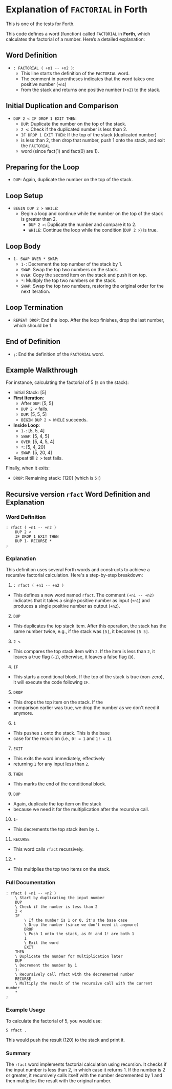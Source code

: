 # Explanation of `FACTORIAL` in Forth

This is one of the tests for Forth.

This code defines a word (function) called `FACTORIAL` in **Forth**, 
which calculates the factorial of a number. Here’s a detailed explanation:

## Word Definition

- `: FACTORIAL ( +n1 -- +n2 )`:
    - This line starts the definition of the `FACTORIAL` word.
    - The comment in parentheses indicates that the word takes one positive number (`+n1`) 
    - from the stack and returns one positive number (`+n2`) to the stack.

## Initial Duplication and Comparison

- `DUP 2 < IF DROP 1 EXIT THEN`:
    - `DUP`: Duplicate the number on the top of the stack.
    - `2 <`: Check if the duplicated number is less than 2.
    - `IF DROP 1 EXIT THEN`: If the top of the stack (duplicated number)
    - is less than 2, then drop that number, push 1 onto the stack, and exit the `FACTORIAL` 
    - word (since fact(1) and fact(0) are 1).

## Preparing for the Loop

- `DUP`: Again, duplicate the number on the top of the stack.

## Loop Setup

- `BEGIN DUP 2 > WHILE`:
    - Begin a loop and continue while the number on the top of the stack is greater than 2.
        - `DUP 2 >`: Duplicate the number and compare it to 2.
        - `WHILE`: Continue the loop while the condition (`DUP 2 >`) is true.

## Loop Body

- `1- SWAP OVER * SWAP`:
    - `1-`: Decrement the top number of the stack by 1.
    - `SWAP`: Swap the top two numbers on the stack.
    - `OVER`: Copy the second item on the stack and push it on top.
    - `*`: Multiply the top two numbers on the stack.
    - `SWAP`: Swap the top two numbers, restoring the original order for the next iteration.

## Loop Termination

- `REPEAT DROP`: End the loop. After the loop finishes, drop the last number, which should be 1.

## End of Definition

- `;`: End the definition of the `FACTORIAL` word.

## Example Walkthrough

For instance, calculating the factorial of 5 (`5` on the stack):

- Initial Stack: [5]
- **First Iteration**:
    - After `DUP`: [5, 5]
    - `DUP 2 <` fails.
    - `DUP`: [5, 5, 5]
    - `BEGIN DUP 2 > WHILE` succeeds.
- **Inside Loop**:
    - `1-`: [5, 5, 4]
    - `SWAP`: [5, 4, 5]
    - `OVER`: [5, 4, 5, 4]
    - `*`: [5, 4, 20]
    - `SWAP`: [5, 20, 4]
- Repeat till `2 >` test fails.

Finally, when it exits:
- `DROP`: Remaining stack: [120] (which is `5!`)




## Recursive version `rfact` Word Definition and Explanation

### Word Definition

```forth
: rfact ( +n1 -- +n2 ) 
    DUP 2 < 
    IF DROP 1 EXIT THEN  
    DUP 1- RECURSE * 
;
```

### Explanation

This definition uses several Forth words and constructs to achieve a recursive factorial calculation. Here's a step-by-step breakdown:

1. `: rfact ( +n1 -- +n2 )`
  - This defines a new word named `rfact`. The comment `(+n1 -- +n2)` indicates that it takes a single positive number as input (`+n1`) and produces a single positive number as output (`+n2`).

2. `DUP`
  - This duplicates the top stack item. After this operation, the stack has the same number twice, e.g., if the stack was `[5]`, it becomes `[5 5]`.

3. `2 <`
  - This compares the top stack item with `2`. If the item is less than `2`, it leaves a true flag (`-1`), otherwise, it leaves a false flag (`0`).

4. `IF`
  - This starts a conditional block. If the top of the stack is true (non-zero), it will execute the code following `IF`.

5. `DROP`
  - This drops the top item on the stack. If the 
  - comparison earlier was true, we drop the number as we don't need it anymore.

6. `1`
  - This pushes `1` onto the stack. This is the base 
  - case for the recursion (i.e., `0! = 1` and `1! = 1`).

7. `EXIT`
  - This exits the word immediately, effectively 
  - returning `1` for any input less than `2`.

8. `THEN`
  - This marks the end of the conditional block.

9. `DUP`
  - Again, duplicate the top item on the stack 
  - because we need it for the multiplication after the recursive call.

10. `1-`
  - This decrements the top stack item by `1`.

11. `RECURSE`
  - This word calls `rfact` recursively.

12. `*`
  - This multiplies the top two items on the stack.

### Full Documentation

```forth
: rfact ( +n1 -- +n2 )
    \ Start by duplicating the input number
    DUP 
    \ Check if the number is less than 2
    2 < 
    IF 
        \ If the number is 1 or 0, it's the base case
        \ Drop the number (since we don't need it anymore)
        DROP 
        \ Push 1 onto the stack, as 0! and 1! are both 1
        1 
        \ Exit the word
        EXIT 
    THEN  
    \ Duplicate the number for multiplication later
    DUP
    \ Decrement the number by 1
    1- 
    \ Recursively call rfact with the decremented number
    RECURSE 
    \ Multiply the result of the recursive call with the current number
    * 
;
```

### Example Usage

To calculate the factorial of 5, you would use:

```forth
5 rfact .
```

This would push the result (120) to the stack and
print it.

### Summary

The `rfact` word implements factorial calculation
using recursion. It checks if the input number is less than 2, in which case it returns 1. If the number is 2 or greater, it recursively calls itself with the number decremented by 1 and then multiplies the result with the original number.